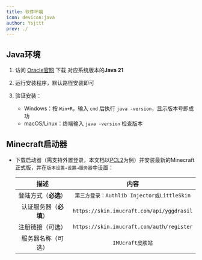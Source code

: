 ```yaml
---
title: 软件环境
icon: devicon:java
author: Ysjttt
prev: ./
---
```




## Java环境

1. 访问 [Oracle官网](https://www.oracle.com/java/technologies/downloads/) 下载 对应系统版本的**Java 21**

2. 运行安装程序，默认路径安装即可
3. 验证安装：
   - Windows：按 `Win+R`，输入 `cmd` 后执行 `java -version`，显示版本号即成功
   - macOS/Linux：终端输入 `java -version` 检查版本



## Minecraft启动器

- 下载启动器（需支持外置登录，本文档以[PCL2](https://afdian.com/p/0164034c016c11ebafcb52540025c377)为例）并安装最新的Minecraft正式版，并在`版本设置→设置→服务器`中设置：
  
  |          描述          |                    内容                    |
  | :--------------------: | :----------------------------------------: |
  |  登陆方式（**必选**）  | `第三方登录：Authlib Injector或LittleSkin` |
  | 认证服务器（**必填**） |  `https://skin.imucraft.com/api/yggdrasil`   |
  |    注册链接（可选）    | `https://skin.imucraft.com/auth/register`  |
  |   服务器名称（可选）   |              `IMUcraft皮肤站`               |
  

